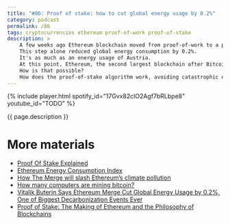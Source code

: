 ```yaml
---
title: "#86: Proof of stake: how to cut global energy usage by 0.2%"
category: podcast
permalink: /86
tags: cryptocurrencies ethereum proof-of-work proof-of-stake
description: >
    A few weeks ago Ethereum blockchain moved from proof-of-work to a proof-of-stake algorithm. 
    This step alone reduced global energy consumption by 0.2%.
    It's as much as an energy usage of Austria.
    At this point, Ethereum, the second largest blockchain after Bitcoin, is using barely as much electricity as a few hundred households.
    How is that possible? 
    How does the proof-of-stake algorithm work, avoiding catastrophic energy waste?
---
```


{% include player.html spotify_id="17Gvx82clO2Agf7bRLbpe8" youtube_id="TODO" %}

{{ page.description }}

<!--
First of all, let's recap how the proof-of-work algorithm works.
In general, hundreds of thousands of energy-hungry computers are trying to find a solution to a math problem.
To be honest, it's more like making millions of uneducated guesses per second.
If any computer finds a solution - a very long number - it wins.
Winning means it can append new transactions to the blockchain and get some small rewards.
Everyone must move on to the next math problem.

This approach, in some sense, is very democratic.
In theory, even the tiniest computer can win this competition.
It also means that there is no central authority.
Finding the solution is hard, but verifying that the solution is right, is quite easy.
So every other participant can verify that this particular lucky computer was the one.
There is no need for a central bank or database.
That's why blockchains are decentralized.

All this seems ingenius until you realize, what's the scale.
At any given time, literally, millions of computers are competing with each other, consuming tons of electricity.
Only one wins.
The amount of energy consumed by proof-of-work is staggering.
It's comparable to some mid-size European countries.
Millions of computers and graphic cards do nothing more than just guess numbers, 24/7.

Proof-of-stake algorithm recently replaced proof-of-work in the Ethereum network.
This was a big engineering achievement.
With proof-of-stake, computers no longer perform useless work all the time.
Instead, any node participating in the blockchain network can stake its own money to validate new transactions.
The more money you stake, by depositing it in some special wallet, the bigger the influence you have.
Still, many computers are competing to validate new transactions.
But it's not pure computing power that wins.
It's the amount of money you put at stake.

As Marius Smith greatly explained it, quote:

> Hey, I have so much faith in the legitimacy of this transaction that I’m willing to back it up with my own money.

End quote.
In other words, your chances of mining the next block are proportional to the amount of money you staked.
And your returns are proportional as well.
However, if you staked some money and verified fraudulent or broken transactions, some of your money is lost.
This penalization process is known as slashing.

Some critics argue that proof-of-stake favours rich cryptocurrency owners.
Yes.
But proof-of-work also favours the rich ones.
Those, who can afford to spend thousands of dollars on hardware and electricity.
With proof-of-stake, you can still achieve consensus in a zero-trust, decentralized network.
And the algorithm itself also seems fairer, compared to pure coincidence and the GPU arms race.

That doesn't mean that cryptocurrencies like Ethereum or Cardano are no longer extremely risky assets.
It also doesn't mean that NFTs or DeFi will no longer be full of scammers.
But I'm happy for the environment.
It is said to be the biggest decarbonization event in history.

That's it, thanks for listening, bye!
-->

# More materials

* [Proof Of Stake Explained](https://www.forbes.com/advisor/investing/cryptocurrency/proof-of-stake/)
* [Ethereum Energy Consumption Index](https://digiconomist.net/ethereum-energy-consumption)
* [How The Merge will slash Ethereum’s climate pollution](https://www.theverge.com/2022/9/6/23339594/ethereum-merge-energy-pollution-proof-of-stake)
* [How many computers are mining bitcoin?](https://www.quora.com/How-many-computers-are-mining-bitcoin)
* [Vitalik Buterin Says Ethereum Merge Cut Global Energy Usage by 0.2%, One of Biggest Decarbonization Events Ever](https://www.coindesk.com/business/2022/09/15/vitalik-buterin-says-ethereum-merge-cut-global-energy-usage-by-02-one-of-biggest-decarbonization-events-ever/)
* [Proof of Stake: The Making of Ethereum and the Philosophy of Blockchains](https://www.amazon.com/Proof-Stake-Ethereum-Philosophy-Blockchains/dp/164421248X)

